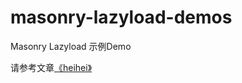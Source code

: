 # masonry-lazyload-demos
Masonry Lazyload 示例Demo

请参考文章[《heihei》](http://www.hainter.com/masonry-lazyload-waterfall)
